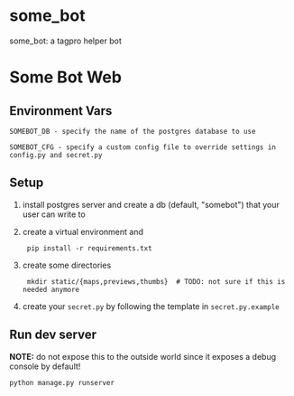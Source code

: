 some_bot
========

some_bot: a tagpro helper bot

Some Bot Web
============

Environment Vars
----------------

    SOMEBOT_DB - specify the name of the postgres database to use

    SOMEBOT_CFG - specify a custom config file to override settings in config.py and secret.py

Setup
-----

1. install postgres server and create a db (default, "somebot") that your user can write to

2. create a virtual environment and

        pip install -r requirements.txt

3. create some directories

        mkdir static/{maps,previews,thumbs}  # TODO: not sure if this is needed anymore

4. create your `secret.py` by following the template in `secret.py.example`

Run dev server
----

**NOTE:** do not expose this to the outside world since it exposes a debug console by default!

    python manage.py runserver
